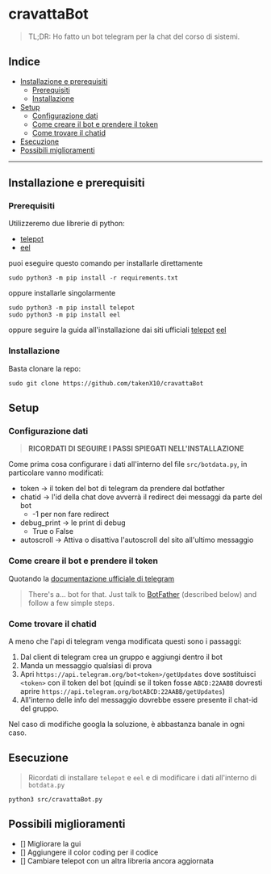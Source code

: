 # cravattaBot
> TL;DR: Ho fatto un bot telegram per la chat del corso di sistemi.

## Indice
- [Installazione e prerequisiti](https://github.com/takenX10/cravattaBot#Installazione-e-prerequisiti)
    - [Prerequisiti](https://github.com/takenX10/cravattaBot#Prerequisiti)
    - [Installazione](https://github.com/takenX10/cravattaBot#Installazione)
- [Setup](https://github.com/takenX10/cravattaBot#Setup)
    - [Configurazione dati](https://github.com/takenX10/cravattaBot#Configurazione-dati)
    - [Come creare il bot e prendere il token](https://github.com/takenX10/cravattaBot#Come-creare-il-bot-e-prendere-il-token)
    - [Come trovare il chatid](https://github.com/takenX10/cravattaBot#Come-trovare-il-chatid)
- [Esecuzione](https://github.com/takenX10/cravattaBot#Esecuzione)
- [Possibili miglioramenti](https://github.com/takenX10/cravattaBot#Possibili-miglioramenti)
---

## Installazione e prerequisiti
### Prerequisiti
Utilizzeremo due librerie di python:
- [telepot](https://telepot.readthedocs.io/en/latest/index.html)
- [eel](https://github.com/ChrisKnott/Eel)

puoi eseguire questo comando per installarle direttamente
```console
sudo python3 -m pip install -r requirements.txt
```
oppure installarle singolarmente
```console
sudo python3 -m pip install telepot
sudo python3 -m pip install eel
```
oppure seguire la guida all'installazione dai siti ufficiali [telepot](https://telepot.readthedocs.io/en/latest/index.html#installation) [eel](https://github.com/ChrisKnott/Eel#install)

### Installazione
Basta clonare la repo:
```console
sudo git clone https://github.com/takenX10/cravattaBot
```

## Setup
### Configurazione dati
> **RICORDATI DI SEGUIRE I PASSI SPIEGATI NELL'INSTALLAZIONE**

Come prima cosa configurare i dati all'interno del file `src/botdata.py`, in particolare vanno modificati:

- token -> il token del bot di telegram da prendere dal botfather
- chatid -> l'id della chat dove avverrà il redirect dei messaggi da parte del bot 
    - -1 per non fare redirect
- debug_print -> le print di debug 
    - True o False
- autoscroll ->  Attiva o disattiva l'autoscroll del sito all'ultimo messaggio

### Come creare il bot e prendere il token
Quotando la [documentazione ufficiale di telegram](https://core.telegram.org/bots)

> There's a… bot for that. Just talk to [BotFather](https://t.me/botfather) (described below) and follow a few simple steps.

### Come trovare il chatid
A meno che l'api di telegram venga modificata questi sono i passaggi:
1. Dal client di telegram crea un gruppo e aggiungi dentro il bot
2. Manda un messaggio qualsiasi di prova
3. Apri `https://api.telegram.org/bot<token>/getUpdates` dove sostituisci `<token>` con il token del bot (quindi se il token fosse `ABCD:22AABB` dovresti aprire `https://api.telegram.org/botABCD:22AABB/getUpdates`)
4. All'interno delle info del messaggio dovrebbe essere presente il chat-id del gruppo.

Nel caso di modifiche googla la soluzione, è abbastanza banale in ogni caso.

## Esecuzione
> Ricordati di installare `telepot` e `eel` e di modificare i dati all'interno di `botdata.py`

```console
python3 src/cravattaBot.py
```

## Possibili miglioramenti
- [] Migliorare la gui
- [] Aggiungere il color coding per il codice
- [] Cambiare telepot con un altra libreria ancora aggiornata
